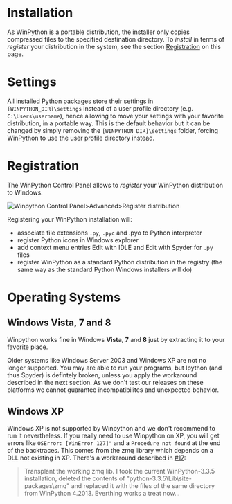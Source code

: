 # Installation

As WinPython is a portable distribution, the installer only copies compressed files to the specified destination directory. To *install* in terms of *register* your distribution in the system, see the section [Registration](#Registration) on this page.

# Settings

All installed Python packages store their settings in `[WINPYTHON_DIR]\settings` instead of a user profile directory (e.g. `C:\Users\username`), hence allowing to move your settings with your favorite distribution, in a portable way. This is the default behavior but it can be changed by simply removing the `[WINPYTHON_DIR]\settings` folder, forcing WinPython to use the user profile directory instead. 

# Registration

The WinPython Control Panel allows to *register* your WinPython distribution to Windows.

![Winpython Control Panel>Advanced>Register distribution](https://winpython.github.io/images/wpcp_register_2741.png)

Registering your WinPython installation will:

- associate file extensions `.py`, `.pyc` and .pyo to Python interpreter
- register Python icons in Windows explorer
- add context menu entries Edit with IDLE and Edit with Spyder for `.py` files
- register WinPython as a standard Python distribution in the registry (the same way as the standard Python Windows installers will do)


# Operating Systems

## Windows Vista, 7 and 8

Winpython works fine in Windows **Vista**, **7** and **8** just by extracting it to your favorite place.

Older systems like Windows Server 2003 and Windows XP are not no longer supported. You may are able to run your programs, but Ipython (and thus Spyder) is defintely broken, unless you apply the workaround described in the next section. As we don't test our releases on these platforms we cannot guarantee incompatibilites and unexpected behavior.

## Windows XP

Windows XP is not supported by Winpython and we don't recommend to run it nevertheless. If you really need to use Winpython on XP, you will get errors like `OSError: [WinError 127]"` and a `Procedure not found` at the end of the backtraces. This comes from the zmq library which depends on a DLL not existing in XP. There's a workaround described in [#17](https://github.com/winpython/winpython/issues/17):

> Transplant the working zmq lib. I took the current WinPython-3.3.5 installation, deleted the contents of "python-3.3.5\Lib\site-packages\zmq" and replaced it with the files of the same directory from WinPython 4.2013. Everthing works a treat now...